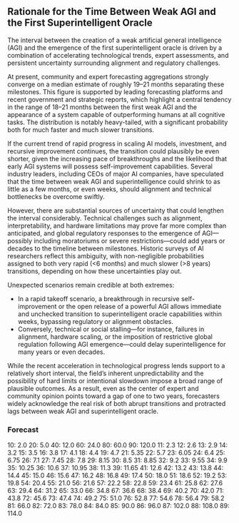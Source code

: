 ## Rationale for the Time Between Weak AGI and the First Superintelligent Oracle

The interval between the creation of a weak artificial general intelligence (AGI) and the emergence of the first superintelligent oracle is driven by a combination of accelerating technological trends, expert assessments, and persistent uncertainty surrounding alignment and regulatory challenges.

At present, community and expert forecasting aggregations strongly converge on a median estimate of roughly 19–21 months separating these milestones. This figure is supported by leading forecasting platforms and recent government and strategic reports, which highlight a central tendency in the range of 18–21 months between the first weak AGI and the appearance of a system capable of outperforming humans at all cognitive tasks. The distribution is notably heavy-tailed, with a significant probability both for much faster and much slower transitions.

If the current trend of rapid progress in scaling AI models, investment, and recursive improvement continues, the transition could plausibly be even shorter, given the increasing pace of breakthroughs and the likelihood that early AGI systems will possess self-improvement capabilities. Several industry leaders, including CEOs of major AI companies, have speculated that the time between weak AGI and superintelligence could shrink to as little as a few months, or even weeks, should alignment and technical bottlenecks be overcome swiftly.

However, there are substantial sources of uncertainty that could lengthen the interval considerably. Technical challenges such as alignment, interpretability, and hardware limitations may prove far more complex than anticipated, and global regulatory responses to the emergence of AGI—possibly including moratoriums or severe restrictions—could add years or decades to the timeline between milestones. Historic surveys of AI researchers reflect this ambiguity, with non-negligible probabilities assigned to both very rapid (<6 months) and much slower (>8 years) transitions, depending on how these uncertainties play out.

Unexpected scenarios remain credible at both extremes:
- In a rapid takeoff scenario, a breakthrough in recursive self-improvement or the open release of a powerful AGI allows immediate and unchecked transition to superintelligent oracle capabilities within weeks, bypassing regulatory or alignment obstacles.
- Conversely, technical or social stalling—for instance, failures in alignment, hardware scaling, or the imposition of restrictive global regulation following AGI emergence—could delay superintelligence for many years or even decades.

While the recent acceleration in technological progress lends support to a relatively short interval, the field’s inherent unpredictability and the possibility of hard limits or intentional slowdown impose a broad range of plausible outcomes. As a result, even as the center of expert and community opinion points toward a gap of one to two years, forecasters widely acknowledge the real risk of both abrupt transitions and protracted lags between weak AGI and superintelligent oracle.

### Forecast

10: 2.0
20: 5.0
40: 12.0
60: 24.0
80: 60.0
90: 120.0
11: 2.3
12: 2.6
13: 2.9
14: 3.2
15: 3.5
16: 3.8
17: 4.1
18: 4.4
19: 4.7
21: 5.35
22: 5.7
23: 6.05
24: 6.4
25: 6.75
26: 7.1
27: 7.45
28: 7.8
29: 8.15
30: 8.5
31: 8.85
32: 9.2
33: 9.55
34: 9.9
35: 10.25
36: 10.6
37: 10.95
38: 11.3
39: 11.65
41: 12.6
42: 13.2
43: 13.8
44: 14.4
45: 15.0
46: 15.6
47: 16.2
48: 16.8
49: 17.4
50: 18.0
51: 18.6
52: 19.2
53: 19.8
54: 20.4
55: 21.0
56: 21.6
57: 22.2
58: 22.8
59: 23.4
61: 25.8
62: 27.6
63: 29.4
64: 31.2
65: 33.0
66: 34.8
67: 36.6
68: 38.4
69: 40.2
70: 42.0
71: 43.8
72: 45.6
73: 47.4
74: 49.2
75: 51.0
76: 52.8
77: 54.6
78: 56.4
79: 58.2
81: 66.0
82: 72.0
83: 78.0
84: 84.0
85: 90.0
86: 96.0
87: 102.0
88: 108.0
89: 114.0